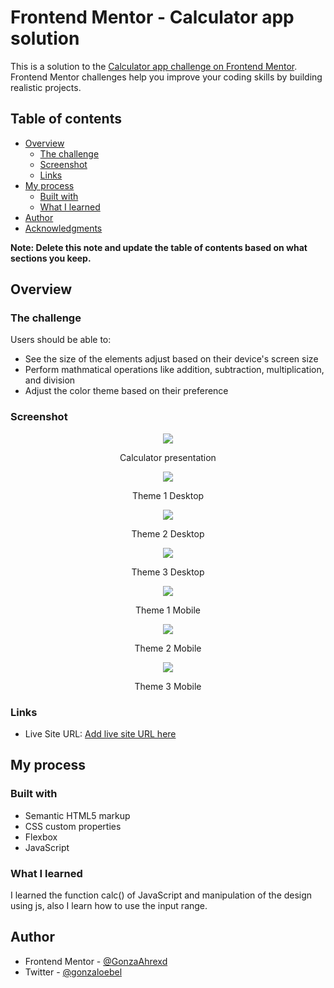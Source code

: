 # Frontend Mentor - Calculator app solution

This is a solution to the [Calculator app challenge on Frontend Mentor](https://www.frontendmentor.io/challenges/calculator-app-9lteq5N29). Frontend Mentor challenges help you improve your coding skills by building realistic projects. 

## Table of contents

- [Overview](#overview)
  - [The challenge](#the-challenge)
  - [Screenshot](#screenshot)
  - [Links](#links)
- [My process](#my-process)
  - [Built with](#built-with)
  - [What I learned](#what-i-learned)
- [Author](#author)
- [Acknowledgments](#acknowledgments)

**Note: Delete this note and update the table of contents based on what sections you keep.**

## Overview

### The challenge

Users should be able to:

- See the size of the elements adjust based on their device's screen size
- Perform mathmatical operations like addition, subtraction, multiplication, and division
- Adjust the color theme based on their preference

### Screenshot


<div align="center">
<div>
<a href='https://www.youtube.com/watch?v=fRA0uReb72M'> <img src="https://cdn.discordapp.com/attachments/990496680623341578/1026333671466225704/Calculator_FrontEnd_Mentor.gif"> </a>
<p align="center"> Calculator presentation </p>
</div>
<div>
<img src="https://cdn.discordapp.com/attachments/740761148642689055/1026326009613668443/unknown.png">
<p align="center"> Theme 1 Desktop </p>
</div>
<div>
<img src="https://cdn.discordapp.com/attachments/740761148642689055/1026326097429807134/unknown.png">
<p align="center"> Theme 2 Desktop </p>
</div>
<div>
<img src="https://cdn.discordapp.com/attachments/740761148642689055/1026326163615924244/unknown.png">
<p align="center"> Theme 3 Desktop </p>
</div>
<div>
<img src="https://cdn.discordapp.com/attachments/740761148642689055/1026326250450599977/unknown.png">
<p align="center"> Theme 1 Mobile </p>
</div>
<div>
<img src="https://cdn.discordapp.com/attachments/740761148642689055/1026326325155336292/unknown.png">
<p align="center"> Theme 2 Mobile </p>
</div>
<div>
<img src="https://cdn.discordapp.com/attachments/740761148642689055/1026326421217484850/unknown.png">
<p align="center"> Theme 3 Mobile </p>
</div>
</div>


### Links

- Live Site URL: [Add live site URL here](https://your-live-site-url.com)

## My process

### Built with

- Semantic HTML5 markup
- CSS custom properties
- Flexbox
- JavaScript


### What I learned

I learned the function calc() of  JavaScript and manipulation of the design using js, also I learn how to use the input range.


## Author

- Frontend Mentor - [@GonzaAhrexd](https://www.frontendmentor.io/profile/GonzaAhrexd)
- Twitter - [@gonzaloebel](https://twitter.com/GonzaloEbel)

